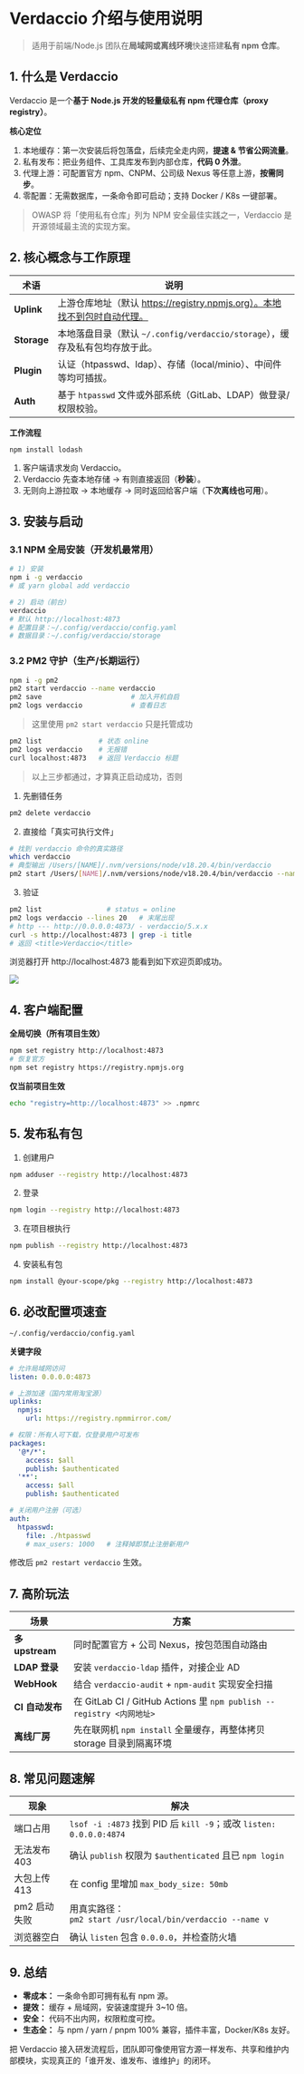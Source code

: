 # Verdaccio 介绍与使用说明

> 适用于前端/Node.js 团队在**局域网或离线环境**快速搭建**私有 npm 仓库**。

## 1. 什么是 Verdaccio

Verdaccio 是一个**基于 Node.js 开发的轻量级私有 npm 代理仓库（proxy registry）**。

**核心定位**

1. 本地缓存：第一次安装后将包落盘，后续完全走内网，**提速 & 节省公网流量**。
2. 私有发布：把业务组件、工具库发布到内部仓库，**代码 0 外泄**。
3. 代理上游：可配置官方 npm、CNPM、公司级 Nexus 等任意上游，**按需同步**。
4. 零配置：无需数据库，一条命令即可启动；支持 Docker / K8s 一键部署。

> OWASP 将「使用私有仓库」列为 NPM 安全最佳实践之一，Verdaccio 是开源领域最主流的实现方案。

## 2. 核心概念与工作原理

| 术语        | 说明                                                                         |
| ----------- | ---------------------------------------------------------------------------- |
| **Uplink**  | 上游仓库地址（默认 https://registry.npmjs.org）。本地找不到包时自动代理。    |
| **Storage** | 本地落盘目录（默认 `~/.config/verdaccio/storage`），缓存及私有包均存放于此。 |
| **Plugin**  | 认证（htpasswd、ldap）、存储（local/minio）、中间件等均可插拔。              |
| **Auth**    | 基于 `htpasswd` 文件或外部系统（GitLab、LDAP）做登录/权限校验。              |

**工作流程**

`npm install lodash`

1. 客户端请求发向 Verdaccio。
2. Verdaccio 先查本地存储 → 有则直接返回（**秒装**）。
3. 无则向上游拉取 → 本地缓存 → 同时返回给客户端（**下次离线也可用**）。

## 3. 安装与启动

### 3.1 NPM 全局安装（开发机最常用）

```bash
# 1) 安装
npm i -g verdaccio
# 或 yarn global add verdaccio

# 2) 启动（前台）
verdaccio
# 默认 http://localhost:4873
# 配置目录：~/.config/verdaccio/config.yaml
# 数据目录：~/.config/verdaccio/storage
```

### 3.2 PM2 守护（生产/长期运行）

```bash
npm i -g pm2
pm2 start verdaccio --name verdaccio
pm2 save                      # 加入开机自启
pm2 logs verdaccio            # 查看日志
```

> 这里使用 `pm2 start verdaccio` 只是托管成功

```bash
pm2 list              # 状态 online  
pm2 logs verdaccio    # 无报错  
curl localhost:4873   # 返回 Verdaccio 标题  
```

> 以上三步都通过，才算真正启动成功，否则

1. 先删错任务

```bash
pm2 delete verdaccio
```

2. 直接给「真实可执行文件」

```bash
# 找到 verdaccio 命令的真实路径
which verdaccio
# 典型输出 /Users/[NAME]/.nvm/versions/node/v18.20.4/bin/verdaccio
pm2 start /Users/[NAME]/.nvm/versions/node/v18.20.4/bin/verdaccio --name verdaccio
```

3. 验证

```bash
pm2 list                # status = online
pm2 logs verdaccio --lines 20   # 末尾出现
# http --- http://0.0.0.0:4873/ - verdaccio/5.x.x
curl -s http://localhost:4873 | grep -i title
# 返回 <title>Verdaccio</title>
```

浏览器打开 http://localhost:4873 能看到如下欢迎页即成功。

![](./assets/verdaccio.png)


## 4. 客户端配置

**全局切换（所有项目生效）**

```bash
npm set registry http://localhost:4873
# 恢复官方
npm set registry https://registry.npmjs.org
```

**仅当前项目生效**

```bash
echo "registry=http://localhost:4873" >> .npmrc
```

## 5. 发布私有包

1. 创建用户

```bash
npm adduser --registry http://localhost:4873
```

2. 登录

```bash
npm login --registry http://localhost:4873
```

3. 在项目根执行

```bash
npm publish --registry http://localhost:4873
```

4. 安装私有包

```bash
npm install @your-scope/pkg --registry http://localhost:4873
```


## 6. 必改配置项速查

`~/.config/verdaccio/config.yaml` 

**关键字段**

```yaml
# 允许局域网访问
listen: 0.0.0.0:4873

# 上游加速（国内常用淘宝源）
uplinks:
  npmjs:
    url: https://registry.npmmirror.com/

# 权限：所有人可下载，仅登录用户可发布
packages:
  '@*/*':
    access: $all
    publish: $authenticated
  '**':
    access: $all
    publish: $authenticated

# 关闭用户注册（可选）
auth:
  htpasswd:
    file: ./htpasswd
    # max_users: 1000   # 注释掉即禁止注册新用户
```

修改后 `pm2 restart verdaccio` 生效。

## 7. 高阶玩法

| 场景             | 方案                                                             |
| -------------- | -------------------------------------------------------------- |
| **多 upstream** | 同时配置官方 + 公司 Nexus，按包范围自动路由                                     |
| **LDAP 登录**    | 安装 `verdaccio-ldap` 插件，对接企业 AD                                 |
| **WebHook**    | 结合 `verdaccio-audit` + `npm-audit` 实现安全扫描                      |
| **CI 自动发布**    | 在 GitLab CI / GitHub Actions 里 `npm publish --registry <内网地址>` |
| **离线厂房**       | 先在联网机 `npm install` 全量缓存，再整体拷贝 storage 目录到隔离环境                 |

## 8. 常见问题速解

| 现象       | 解决                                                           |
| -------- | ------------------------------------------------------------ |
| 端口占用     | `lsof -i :4873` 找到 PID 后 `kill -9`；或改 `listen: 0.0.0.0:4874` |
| 无法发布 403 | 确认 `publish` 权限为 `$authenticated` 且已 `npm login`             |
| 大包上传 413 | 在 config 里增加 `max_body_size: 50mb`                           |
| pm2 启动失败 | 用真实路径：<br>`pm2 start /usr/local/bin/verdaccio --name v`      |
| 浏览器空白    | 确认 `listen` 包含 `0.0.0.0`，并检查防火墙                              |

## 9. 总结
- **零成本：** 一条命令即可拥有私有 npm 源。
- **提效：** 缓存 + 局域网，安装速度提升 3~10 倍。
- **安全：** 代码不出内网，权限粒度可控。
- **生态全：** 与 npm / yarn / pnpm 100% 兼容，插件丰富，Docker/K8s 友好。

把 Verdaccio 接入研发流程后，团队即可像使用官方源一样发布、共享和维护内部模块，实现真正的「谁开发、谁发布、谁维护」的闭环。